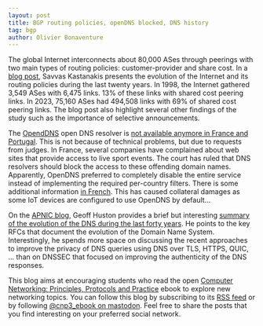```yaml
---
layout: post
title: BGP routing policies, openDNS blocked, DNS history
tag: bgp
author: Olivier Bonaventure
---
```


The global Internet interconnects about 80,000 ASes through peerings with two main types of
routing policies: customer-provider and share cost. In a [blog post](https://labs.ripe.net/author/savvas-kastanakis/20-years-of-inferring-interdomain-routing-policies/), Savvas Kastanakis presents the
evolution of the Internet and its routing policies during the last twenty years. In 1998, the
Internet gathered 3,549 ASes with 6,475 links. 13% of these links with shared cost peering links.
In 2023, 75,160 ASes had 494,508 links with 69% of shared cost peering links. The blog post also highlight several other findings of the study such as the importance of selective announcements.

The [OpendDNS](https://www.opendns.com) open DNS resolver is [not available anymore in France and Portugal](https://support.opendns.com/hc/en-us/articles/27951404269204-OpenDNS-Service-Not-Available-To-Users-In-France-and-Portugal). This is not because of technical problems, but due to requests from judges. In France, several companies have complained about web sites that provide access to live sport events. The court has ruled that DNS resolvers should block the access to these offending domain names. Apparently, OpenDNS preferred to completely disable the entire service instead of implementing the required per-country filters. There is some additional information [in French](https://twitter.com/reesmarc/status/1806740386880082203). This has caused collateral damages as some IoT devices are configured to use OpenDNS by default...



On the [APNIC blog](https://blog.apnic.net/), Geoff Huston provides a brief but interesting [summary of the evolution of the DNS during the last forty years](https://blog.apnic.net/2024/07/01/dns-evolution/). He points to the key RFCs that document the evolution of the Domain Name System. Interestingly, he spends more space on discussing the recent approaches to improve the privacy of DNS queries using DNS over TLS, HTTPS, QUIC, ... than on DNSSEC that focused on improving the authenticity of the DNS responses. 




This blog aims at encouraging students who read the open [Computer Networking: Principles, Protocols and Practice](https://www.computer-networking.info) ebook to explore new networking topics. You can follow this blog by subscribing to its [RSS feed](http://blog.computer-networking.info/feed.xml) or by following [@cnp3_ebook on mastodon](https://mastodon.acm.org/@cnp3_ebook). Feel free to share the posts that you find interesting on your preferred social network.